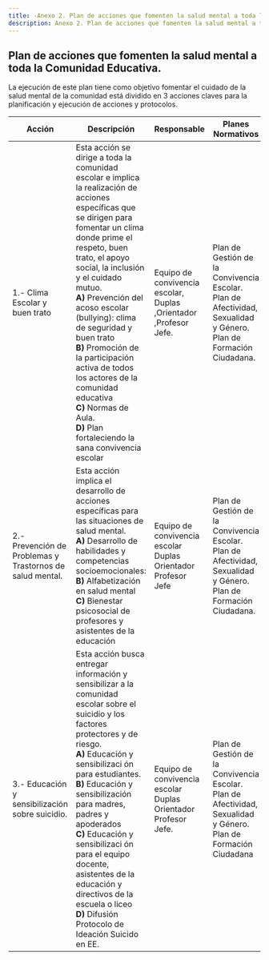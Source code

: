 ```yaml
---
title: -Anexo 2. Plan de acciones que fomenten la salud mental a toda la comunidad educativa.
description: Anexo 2. Plan de acciones que fomenten la salud mental a toda la comunidad educativa
---
```


## Plan de acciones que fomenten la salud mental a toda la Comunidad Educativa.

 La ejecución de este plan tiene como objetivo fomentar el cuidado de la salud mental de la comunidad está dividido en 3 acciones claves para la planificación y ejecución de acciones y protocolos.

| Acción                                                | Descripción                                                                                                                                                                                                                                                                                                                                                                                                                                                        | Responsable                                                   | Planes Normativos                                                                                            |
|-----------------------------------------------------------|------------------------------------------------------------------------------------------------------------------------------------------------------------------------------------------------------------------------------------------------------------------------------------------------------------------------------------------------------------------------------------------------------------------------------------------------------------------------|-------------------------------------------------------------------|-------------------------------------------------------------------------------------------------------------------|
| 1.- Clima Escolar y buen trato                            | Esta acción se dirige a toda la comunidad escolar e implica la realización de acciones específicas que se dirigen para fomentar un clima donde prime el respeto, buen trato, el apoyo social, la inclusión y el cuidado mutuo.<br> **A)** Prevención del acoso escolar (bullying): clima de seguridad y buen trato<br>  **B)** Promoción de la participación activa de todos los actores de la comunidad educativa<br>  **C)** Normas de Aula.<br>  **D)** Plan fortaleciendo la sana convivencia escolar | Equipo de convivencia escolar, Duplas ,Orientador ,Profesor Jefe. | Plan de Gestión de la Convivencia Escolar. Plan de Afectividad, Sexualidad y Género. Plan de Formación Ciudadana. |
| 2.- Prevención de Problemas y Trastornos de salud mental. | Esta acción implica el desarrollo de acciones específicas para las situaciones de salud mental.<br>  **A)** Desarrollo de habilidades y competencias socioemocionales:<br>  **B)** Alfabetización en salud mental<br>  **C)** Bienestar psicosocial de profesores y asistentes de la educación                                                                                                                                                                                                    | Equipo de convivencia escolar Duplas Orientador Profesor Jefe     | Plan de Gestión de la Convivencia Escolar. Plan de Afectividad, Sexualidad y Género. Plan de Formación Ciudadana. |
| 3.- Educación y sensibilización sobre suicidio.           | Esta acción busca entregar información y sensibilizar a la comunidad escolar sobre el suicidio y los factores protectores y de riesgo.<br>  **A)** Educación y sensibilizaci ón para estudiantes.<br>  **B)** Educación y sensibilización para madres, padres y apoderados<br>  **C)** Educación y sensibilizaci ón para el equipo docente, asistentes de la educación y directivos de la escuela o liceo<br>  **D)** Difusión Protocolo de Ideación Suicido en EE.                                        | Equipo de convivencia escolar Duplas Orientador Profesor Jefe.    | Plan de Gestión de la Convivencia Escolar. Plan de Afectividad, Sexualidad y Género. Plan de Formación Ciudadana  |
